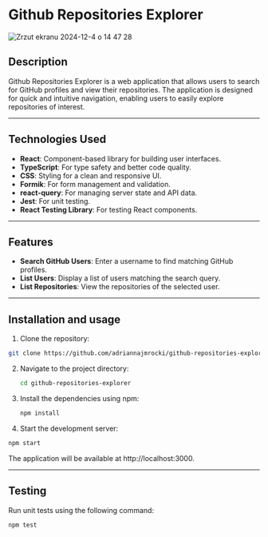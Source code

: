 # Github Repositories Explorer
![Zrzut ekranu 2024-12-4 o 14 47 28](https://github.com/user-attachments/assets/661c3518-0ce5-42b7-8cbf-4327cc893fc9)

## Description
Github Repositories Explorer is a web application that allows users to search for GitHub profiles and view their repositories. The application is designed for quick and intuitive navigation, enabling users to easily explore repositories of interest.

---

## Technologies Used
- **React**: Component-based library for building user interfaces.
- **TypeScript**: For type safety and better code quality.
- **CSS**: Styling for a clean and responsive UI.
- **Formik**: For form management and validation.
- **react-query**: For managing server state and API data.
- **Jest**: For unit testing.
- **React Testing Library**: For testing React components.

---

## Features
- **Search GitHub Users**: Enter a username to find matching GitHub profiles.
- **List Users**: Display a list of users matching the search query.
- **List Repositories**: View the repositories of the selected user.

---

## Installation and usage
1. Clone the repository:
  ```bash
  git clone https://github.com/adriannajmrocki/github-repositories-explorer.git
  ```
2. Navigate to the project directory:
   ```bash
   cd github-repositories-explorer
   ```
3. Install the dependencies using npm:
   ```bash
   npm install
   ```
4. Start the development server:
  ```bash
  npm start
  ```
The application will be available at http://localhost:3000.

---

## Testing
Run unit tests using the following command:
```bash
npm test
```
